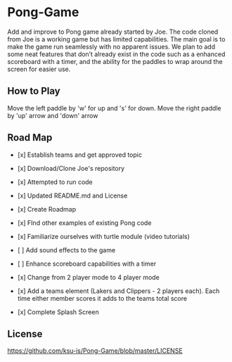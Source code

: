 # Pong-Game
Add and improve to Pong game already started by Joe. The code cloned from Joe is a working game but has limited capabilities.
The main goal is to make the game run seamlessly with no apparent issues.  We plan to add some neat features that don’t already exist in the code such as a enhanced scoreboard with a timer, and the ability for the paddles to wrap around the screen for easier use. 

## How to Play
Move the left paddle by 'w' for up and 's' for down. Move the right paddle by 'up' arrow and 'down' arrow
## Road Map
* <p>[x] Establish teams and get approved topic</p>
* <p>[x] Download/Clone Joe's repository</p> 
* <p>[x] Attempted to run code</p>
* <p>[x] Updated README.md and License</p>
* <p>[x] Create Roadmap</p>
* <p>[x] FInd other examples of existing Pong code</p>
* <p>[x] Familiarize ourselves with turtle module (video tutorials)</p>
* <p>[ ] Add sound effects to the game</p>
* <p>[ ] Enhance scoreboard capabilities with a timer</p>
* <p>[x] Change from 2 player mode to 4 player mode</p>
* <p>[x] Add a teams element (Lakers and Clippers - 2 players each). Each time either member scores it adds to the teams total score</p>
* <p>[x] Complete Splash Screen</p>
## License 
https://github.com/ksu-is/Pong-Game/blob/master/LICENSE

